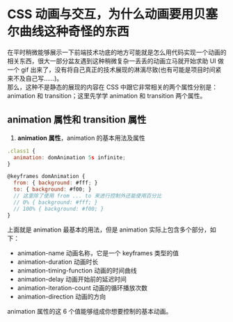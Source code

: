 # CSS 动画与交互，为什么动画要用贝塞尔曲线这种奇怪的东西

在平时稍微能够展示一下前端技术功底的地方可能就是怎么用代码实现一个动画的相关东西，很大一部分盆友遇到这种稍微复杂一丢丢的动画立马就开始求助 UI 做一个 gif 出来了，没有将自己真正的技术展现的淋漓尽致(也有可能是项目时间紧来不及自己写……)。  
那么，这种不是静态的展现的内容在 CSS 中跟它非常相关的两个属性分别是：animation 和 transition；这里先学学 animation 和 transition 两个属性。

## animation 属性和 transition 属性

1. **animation 属性**，animation 的基本用法及属性

``` javascript
.class1 {
  animation: domAnimation 5s infinite;
}

@keyframes domAnimation {
  from: { background: #fff; }
  to: { background: #f00; }
  // 这里除了使用 from ... to 来进行控制外还能使用百分比
  // 0% { background: #fff; }
  // 100% { background: #f00; }
}
```

上面就是 animation 最基本的用法，但是 animation 实际上包含多个部分，如下：

- animation-name 动画名称，它是一个 keyframes 类型的值
- animation-duration 动画时长
- animation-timing-function 动画的时间曲线
- animation-delay 动画开始前的延迟时间
- animation-iteration-count 动画的循环播放次数
- animation-direction 动画的方向

animation 属性的这 6 个值能够组成你想要控制的基本动画。
